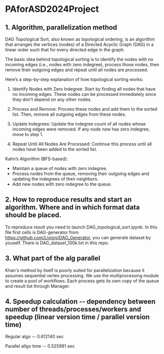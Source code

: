 # PAforASD2024Project
## 1. Algorithm, parallelization method
DAG Topological Sort, also known as topological ordering, is an algorithm that arranges the vertices (nodes) of a Directed Acyclic Graph (DAG) in a linear order such that for every directed edge in the graph.

The basic idea behind topological sorting is to identify the nodes with no incoming edges (i.e., nodes with zero indegree), process those nodes, then remove their outgoing edges and repeat until all nodes are processed.

Here’s a step-by-step explanation of how topological sorting works:

1. Identify Nodes with Zero Indegree: Start by finding all nodes that have no incoming edges. These nodes can be processed immediately since they don’t depend on any other nodes.
   
2. Process and Remove: Process these nodes and add them to the sorted list. Then, remove all outgoing edges from these nodes.

3. Update Indegrees: Update the indegree count of all nodes whose incoming edges were removed. If any node now has zero indegree, move to step 1.

4. Repeat Until All Nodes Are Processed: Continue this process until all nodes have been added to the sorted list.

 Kahn’s Algorithm (BFS-based):
   - Maintain a queue of nodes with zero indegree.
   - Process nodes from the queue, removing their outgoing edges and updating the indegrees of their neighbors.
   - Add new nodes with zero indegree to the queue.


## 2. How to reproduce results and start an algorithm. Where and in which format data should be placed.
To reproduce result you need to launch DAG_topological_sort.ipynb. In this file first cells is DAG-generator from https://github.com/Livioni/DAG_Generator, you can generate dataset by youself. 
There is DAG_dataset_100k.txt in this repo.

## 3. What part of the alg parallel
Khan's method by itself is poorly suited for parallelization because it assumes sequential vertex processing. We use the multiprocessing module to create a pool of workflows. Each process gets its own copy of the queue and result list through Manager.

## 4. Speedup calculation -- dependency between number of threads/processes/workers and speedup (linear version time / parallel version time)
Regular algo  --       0.612140 sec

Parallel allgo time -- 0.525991 sec
